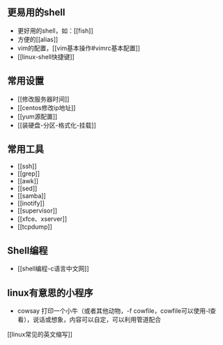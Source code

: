 ## 更易用的shell
- 更好用的shell，如：[[fish]]
- 方便的[[alias]]
- vim的配置，[[vim基本操作#vimrc基本配置]]
- [[linux-shell快捷键]]

## 常用设置
- [[修改服务器时间]]
- [[centos修改ip地址]]
- [[yum源配置]]
- [[装硬盘-分区-格式化-挂载]]

## 常用工具
- [[ssh]]
- [[grep]]
- [[awk]]
- [[sed]] 
- [[samba]]
- [[inotify]]
- [[supervisor]]
- [[xfce、xserver]]
- [[tcpdump]]



## Shell编程
- [[shell编程-c语言中文网]]

## linux有意思的小程序
* cowsay
打印一个小牛（或者其他动物，-f cowfile，cowfile可以使用-l查看），说话或想象，内容可以自定，可以利用管道配合



[[linux常见的英文缩写]]